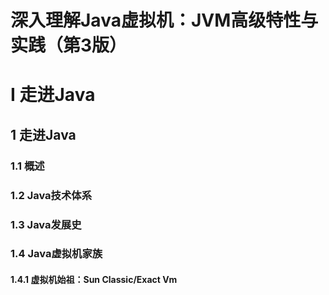 # 深入理解Java虚拟机：JVM高级特性与实践（第3版）





# I 走进Java



## 1 走进Java



### 1.1 概述



### 1.2 Java技术体系



### 1.3 Java发展史



### 1.4 Java虚拟机家族



#### 1.4.1 虚拟机始祖：Sun Classic/Exact Vm

